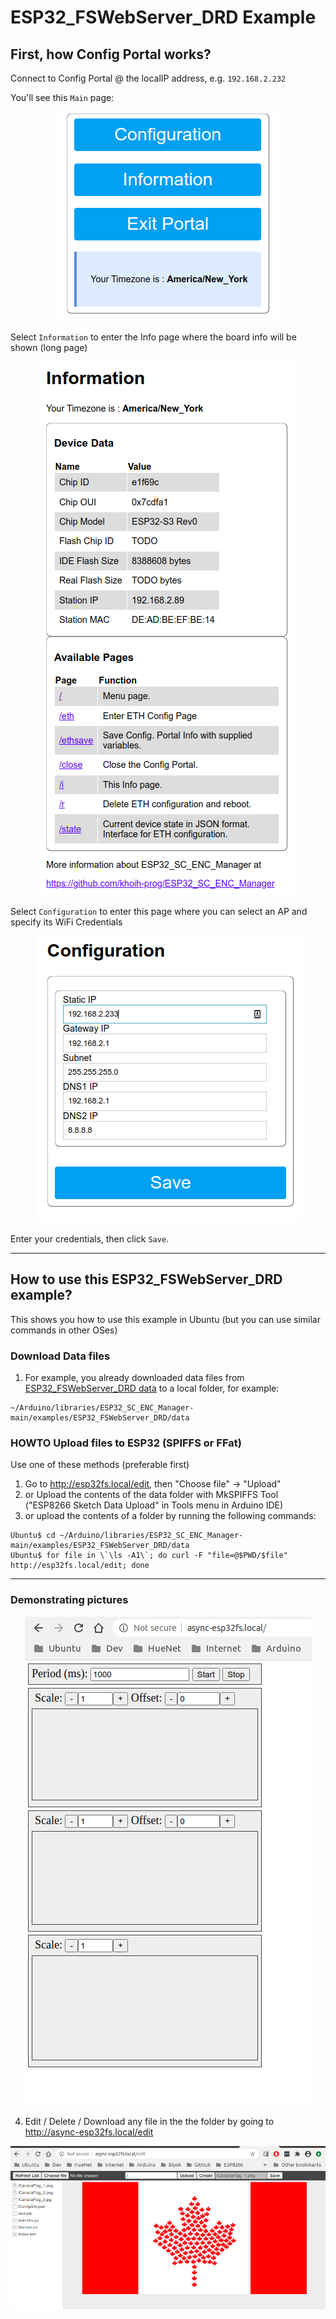 # ESP32_FSWebServer_DRD Example


## First, how Config Portal works?

Connect to Config Portal @ the localIP address, e.g. `192.168.2.232`


You'll see this `Main` page:

<p align="center">
    <img src="https://github.com/khoih-prog/ESP32_SC_ENC_Manager/raw/main/Images/Main.png">
</p>

Select `Information` to enter the Info page where the board info will be shown (long page)

<p align="center">
    <img src="https://github.com/khoih-prog/ESP32_SC_ENC_Manager/raw/main/Images/Info.png">
</p>


Select `Configuration` to enter this page where you can select an AP and specify its WiFi Credentials

<p align="center">
    <img src="https://github.com/khoih-prog/ESP32_SC_ENC_Manager/raw/main/Images/Configuration_Standard.png">
</p>

Enter your credentials, then click `Save`.

---

## How to use this ESP32_FSWebServer_DRD example?

This shows you how to use this example in Ubuntu (but you can use similar commands in other OSes)

### Download Data files

1. For example, you already downloaded data files from [ESP32_FSWebServer_DRD data](https://github.com/khoih-prog/ESP32_SC_ENC_Manager/tree/main/examples/ESP32_FSWebServer_DRD/data) to a local folder, for example:

```
~/Arduino/libraries/ESP32_SC_ENC_Manager-main/examples/ESP32_FSWebServer_DRD/data
```

### HOWTO Upload files to ESP32 (SPIFFS or FFat)

Use one of these methods (preferable first)

1. Go to http://esp32fs.local/edit, then "Choose file" -> "Upload"
2. or Upload the contents of the data folder with MkSPIFFS Tool ("ESP8266 Sketch Data Upload" in Tools menu in Arduino IDE)
3. or upload the contents of a folder by running the following commands: 
```
Ubuntu$ cd ~/Arduino/libraries/ESP32_SC_ENC_Manager-main/examples/ESP32_FSWebServer_DRD/data
Ubuntu$ for file in \`\ls -A1\`; do curl -F "file=@$PWD/$file" http://esp32fs.local/edit; done
```

---

### Demonstrating pictures

<p align="center">
    <img src="https://github.com/khoih-prog/ESP32_SC_ENC_Manager/raw/main/examples/ESP32_FSWebServer_DRD/pics/esp32fs.local.png">
</p>

4. Edit / Delete / Download any file in the the folder by going to http://async-esp32fs.local/edit

<p align="center">
    <img src="https://github.com/khoih-prog/ESP32_SC_ENC_Manager/raw/main/examples/ESP32_FSWebServer_DRD/pics/esp32fs.local_edit.png">
</p>


